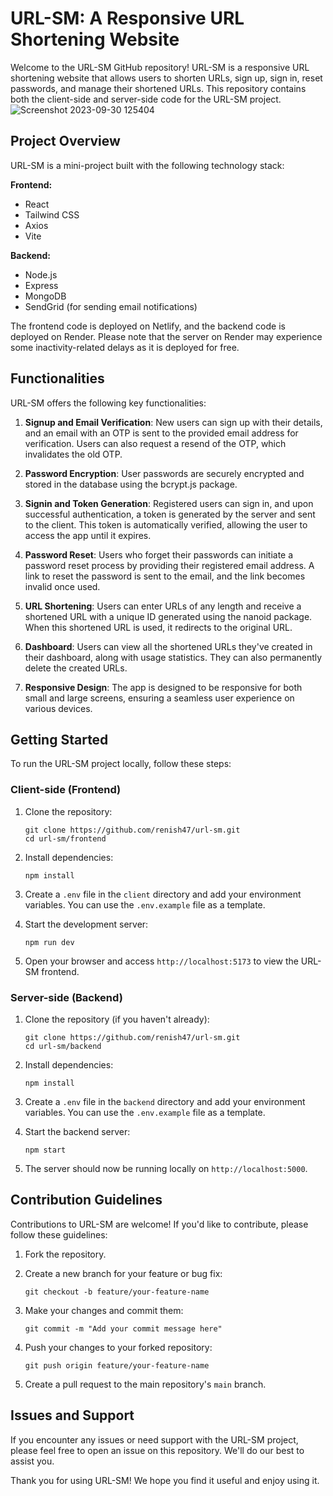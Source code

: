 # URL-SM: A Responsive URL Shortening Website

Welcome to the URL-SM GitHub repository! URL-SM is a responsive URL shortening website that allows users to shorten URLs, sign up, sign in, reset passwords, and manage their shortened URLs. This repository contains both the client-side and server-side code for the URL-SM project.
![Screenshot 2023-09-30 125404](https://github.com/renish47/url-sm/assets/107568859/a2e66090-e77d-459e-8438-bf9899bd7d3f)

## Project Overview

URL-SM is a mini-project built with the following technology stack:

**Frontend:**
- React
- Tailwind CSS
- Axios
- Vite

**Backend:**
- Node.js
- Express
- MongoDB
- SendGrid (for sending email notifications)

The frontend code is deployed on Netlify, and the backend code is deployed on Render. Please note that the server on Render may experience some inactivity-related delays as it is deployed for free.

## Functionalities

URL-SM offers the following key functionalities:

1. **Signup and Email Verification**: New users can sign up with their details, and an email with an OTP is sent to the provided email address for verification. Users can also request a resend of the OTP, which invalidates the old OTP.

2. **Password Encryption**: User passwords are securely encrypted and stored in the database using the bcrypt.js package.

3. **Signin and Token Generation**: Registered users can sign in, and upon successful authentication, a token is generated by the server and sent to the client. This token is automatically verified, allowing the user to access the app until it expires.

4. **Password Reset**: Users who forget their passwords can initiate a password reset process by providing their registered email address. A link to reset the password is sent to the email, and the link becomes invalid once used.

5. **URL Shortening**: Users can enter URLs of any length and receive a shortened URL with a unique ID generated using the nanoid package. When this shortened URL is used, it redirects to the original URL.

6. **Dashboard**: Users can view all the shortened URLs they've created in their dashboard, along with usage statistics. They can also permanently delete the created URLs.

7. **Responsive Design**: The app is designed to be responsive for both small and large screens, ensuring a seamless user experience on various devices.


## Getting Started

To run the URL-SM project locally, follow these steps:

### Client-side (Frontend)

1. Clone the repository:

   ```shell
   git clone https://github.com/renish47/url-sm.git
   cd url-sm/frontend
   ```

2. Install dependencies:

   ```shell
   npm install
   ```

3. Create a `.env` file in the `client` directory and add your environment variables. You can use the `.env.example` file as a template.

4. Start the development server:

   ```shell
   npm run dev
   ```

5. Open your browser and access `http://localhost:5173` to view the URL-SM frontend.

### Server-side (Backend)

1. Clone the repository (if you haven't already):

   ```shell
   git clone https://github.com/renish47/url-sm.git
   cd url-sm/backend
   ```

2. Install dependencies:

   ```shell
   npm install
   ```

3. Create a `.env` file in the `backend` directory and add your environment variables. You can use the `.env.example` file as a template.

4. Start the backend server:

   ```shell
   npm start
   ```

5. The server should now be running locally on `http://localhost:5000`.

## Contribution Guidelines

Contributions to URL-SM are welcome! If you'd like to contribute, please follow these guidelines:

1. Fork the repository.

2. Create a new branch for your feature or bug fix:

   ```shell
   git checkout -b feature/your-feature-name
   ```

3. Make your changes and commit them:

   ```shell
   git commit -m "Add your commit message here"
   ```

4. Push your changes to your forked repository:

   ```shell
   git push origin feature/your-feature-name
   ```

5. Create a pull request to the main repository's `main` branch.

## Issues and Support

If you encounter any issues or need support with the URL-SM project, please feel free to open an issue on this repository. We'll do our best to assist you.

Thank you for using URL-SM! We hope you find it useful and enjoy using it.
